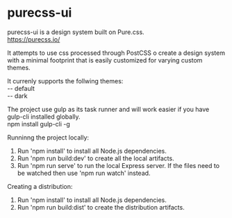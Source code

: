 # purecss-ui

purecss-ui is a design system built on Pure.css.  
https://purecss.io/

It attempts to use css processed through PostCSS o create a design system with a minimal footprint that is easily customized for varying custom themes.

It currenly supports the follwing themes:  
-- default  
-- dark  

The project use gulp as its task runner and will work easier if you have gulp-cli installed globally.  
npm install gulp-cli -g  

Runninng the project locally:  
1. Run 'npm install' to install all Node.js dependencies.  
2. Run 'npm run build:dev' to create all the local artifacts.  
3. Run 'npm run serve' to run the local Express server. If the files need to be watched then use 'npm run watch' instead.  

Creating a distribution:  
1. Run 'npm install' to install all Node.js dependencies.  
2. Run 'npm run build:dist' to create the distribution artifacts.  
